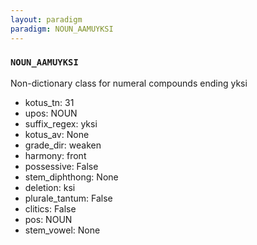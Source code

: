 ```yaml
---
layout: paradigm
paradigm: NOUN_AAMUYKSI
---
```

### ` NOUN_AAMUYKSI `

Non-dictionary class for numeral compounds ending yksi
* kotus_tn: 31
* upos: NOUN
* suffix_regex: yksi
* kotus_av: None
* grade_dir: weaken
* harmony: front
* possessive: False
* stem_diphthong: None
* deletion: ksi
* plurale_tantum: False
* clitics: False
* pos: NOUN
* stem_vowel: None
